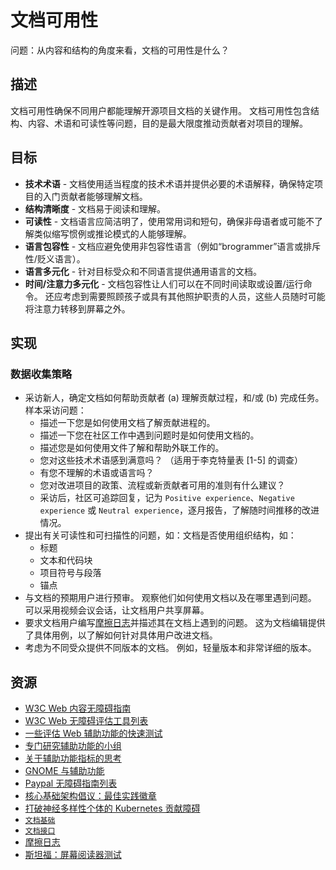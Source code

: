 # 文档可用性

问题：从内容和结构的角度来看，文档的可用性是什么？


## 描述

文档可用性确保不同用户都能理解开源项目文档的关键作用。 文档可用性包含结构、内容、术语和可读性等问题，目的是最大限度推动贡献者对项目的理解。


## 目标
* **技术术语** - 文档使用适当程度的技术术语并提供必要的术语解释，确保特定项目的入门贡献者能够理解文档。
* **结构清晰度** - 文档易于阅读和理解。
* **可读性** - 文档语言应简洁明了，使用常用词和短句，确保非母语者或可能不了解类似缩写惯例或推论模式的人能够理解。
* **语言包容性** - 文档应避免使用非包容性语言（例如“brogrammer”语言或排斥性/贬义语言）。
* **语言多元化** - 针对目标受众和不同语言提供通用语言的文档。
* **时间/注意力多元化** - 文档包容性让人们可以在不同时间读取或设置/运行命令。 还应考虑到需要照顾孩子或具有其他照护职责的人员，这些人员随时可能将注意力转移到屏幕之外。

## 实现

### 数据收集策略

* 采访新人，确定文档如何帮助贡献者 (a) 理解贡献过程，和/或 (b) 完成任务。 样本采访问题：
  * 描述一下您是如何使用文档了解贡献进程的。
  * 描述一下您在社区工作中遇到问题时是如何使用文档的。
  * 描述您是如何使用文件了解和帮助外联工作的。
  * 您对这些技术术语感到满意吗？ （适用于李克特量表 [1-5] 的调查）
  * 有您不理解的术语或语言吗？
  * 您对改进项目的政策、流程或新贡献者可用的准则有什么建议？
  * 采访后，社区可追踪回复，记为 `Positive experience`、`Negative experience` 或 `Neutral experience`，逐月报告，了解随时间推移的改进情况。
* 提出有关可读性和可扫描性的问题，如：文档是否使用组织结构，如：
  * 标题
  * 文本和代码块
  * 项目符号与段落
  * 锚点
* 与文档的预期用户进行预审。 观察他们如何使用文档以及在哪里遇到问题。 可以采用视频会议会话，让文档用户共享屏幕。
* 要求文档用户编写[摩擦日志](https://devrel.net/developer-experience/an-introduction-to-friction-logging)并描述其在文档上遇到的问题。 这为文档编辑提供了具体用例，以了解如何针对具体用户改进文档。
* 考虑为不同受众提供不同版本的文档。 例如，轻量版本和非常详细的版本。



## 资源

* [W3C Web 内容无障碍指南](https://www.w3.org/WAI/standards-guidelines/wcag/)
* [W3C Web 无障碍评估工具列表](https://www.w3.org/WAI/ER/tools/)
* [一些评估 Web 辅助功能的快速测试](https://a11yproject.com/#Quick-tests)
* [专门研究辅助功能的小组](https://knowbility.org/services/document-accessibility/)
* [关于辅助功能指标的思考](https://www.boia.org/blog/3-times-accessibility-and-disability-stats-matter-and-3-times-they-dont)
* [GNOME 与辅助功能 ](https://wiki.gnome.org/Accessibility)
* [Paypal 无障碍指南列表](http://paypal.github.io/a11y/)
* [核心基础架构倡议：最佳实践徽章](https://bestpractices.coreinfrastructure.org/en)
* [打破神经多样性个体的 Kubernetes 贡献障碍](https://static.sched.com/hosted_files/kcsna2019/05/Breaking%20Down%20Barriers%20to%20Kubernetes%20Contribution%20for%20Neurodivergent%20Individuals%20%282%29.pdf)
* [`文档基础`](https://github.com/coreinfrastructure/best-practices-badge/blob/master/doc/criteria.md#documentation_basics)
* [`文档接口`](https://github.com/coreinfrastructure/best-practices-badge/blob/master/doc/criteria.md#documentation_interface)
* [摩擦日志](https://devrel.net/developer-experience/an-introduction-to-friction-logging)
* [斯坦福：屏幕阅读器测试](https://soap.stanford.edu/tips/screen-reader-testing)
